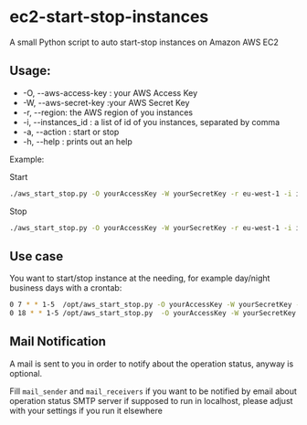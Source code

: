 # ec2-start-stop-instances

A small Python script to auto start-stop instances on Amazon AWS EC2

## Usage:

* -O, --aws-access-key : your AWS Access Key
* -W, --aws-secret-key :your AWS Secret Key
* -r, --region: the AWS region of you instances 
* -i, --instances_id : a list of id of you instances, separated by comma
* -a, --action : start or stop
* -h, --help : prints out an help

Example:

Start
```bash
./aws_start_stop.py -O yourAccessKey -W yourSecretKey -r eu-west-1 -i i-caf3b4be,i-deadb33f -a start
```

Stop
```bash
./aws_start_stop.py -O yourAccessKey -W yourSecretKey -r eu-west-1 -i i-c4febab3 -a stop
```
## Use case

You want to start/stop instance at the needing, for example day/night business days with a crontab:

```bash
0 7 * * 1-5  /opt/aws_start_stop.py -O yourAccessKey -W yourSecretKey -r eu-west-1 -i i-caf3b4be,i-deadb33f -a start >/dev/null 2>&1
0 18 * * 1-5 /opt/aws_start_stop.py  -O yourAccessKey -W yourSecretKey -r eu-west-1 -i i-caf3b4be,i-deadb33f -a stop  >/dev/null 2>&1
```

## Mail Notification

A mail is sent to you in order to notify about the operation status, anyway is optional. 

Fill ```mail_sender``` and ```mail_receivers``` if you want to be notified by email about operation status
SMTP server if supposed to run in localhost, please adjust with your settings if you run it elsewhere

